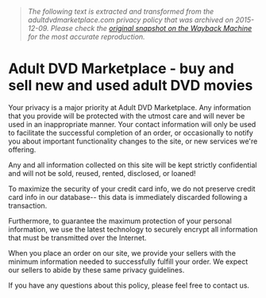 > *The following text is extracted and transformed from the adultdvdmarketplace.com privacy policy that was archived on 2015-12-09. Please check the [original snapshot on the Wayback Machine](https://web.archive.org/web/20151209191609id_/http%3A//www.adultdvdmarketplace.com/help_privacy.html) for the most accurate reproduction.*

# Adult DVD Marketplace - buy and sell new and used adult DVD movies

Your privacy is a major priority at Adult DVD Marketplace. Any information that you provide will be protected with the utmost care and will never be used in an inappropriate manner. Your contact information will only be used to facilitate the successful completion of an order, or occasionally to notify you about important functionality changes to the site, or new services we're offering.

Any and all information collected on this site will be kept strictly confidential and will not be sold, reused, rented, disclosed, or loaned!

To maximize the security of your credit card info, we do not preserve credit card info in our database-- this data is immediately discarded following a transaction.

Furthermore, to guarantee the maximum protection of your personal information, we use the latest technology to securely encrypt all information that must be transmitted over the Internet.

When you place an order on our site, we provide your sellers with the minimum information needed to successfully fulfill your order. We expect our sellers to abide by these same privacy guidelines.

If you have any questions about this policy, please feel free to contact us. 
